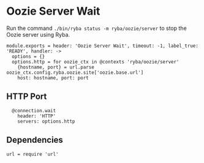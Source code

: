 
# Oozie Server Wait

Run the command `./bin/ryba status -m ryba/oozie/server` to stop the Oozie
server using Ryba.

    module.exports = header: 'Oozie Server Wait', timeout: -1, label_true: 'READY', handler: ->
      options = {}
      options.http = for oozie_ctx in @contexts 'ryba/oozie/server'
        {hostname, port} = url.parse oozie_ctx.config.ryba.oozie.site['oozie.base.url']
        host: hostname, port: port

## HTTP Port

      @connection.wait
        header: 'HTTP'
        servers: options.http

## Dependencies

    url = require 'url'

